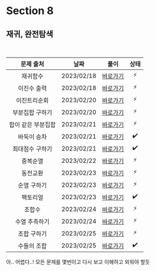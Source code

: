 # Section 8

## 재귀, 완전탐색

<br>

|     문제 출처      |    날짜    |         풀이          | 상태 |
| :----------------: | :--------: | :-------------------: | :--: |
|      재귀함수      | 2023/02/18 | [바로가기](./0801.js) |  ⚡  |
|    이진수 출력     | 2023/02/18 | [바로가기](./0802.js) |  ⚡  |
|    이진트리순회    | 2023/02/20 | [바로가기](./0803.js) |  ⚡  |
|  부분집합 구하기   | 2023/02/20 | [바로가기](./0804.js) |  ⚡  |
| 합이 같은 부분집합 | 2023/02/21 | [바로가기](./0805.js) |  ⚡  |
|    바둑이 승차     | 2023/02/21 | [바로가기](./0806.js) |  ✔️  |
|  최대점수 구하기   | 2023/02/21 | [바로가기](./0807.js) |  ✔️  |
|      중복순열      | 2023/02/22 | [바로가기](./0808.js) |  ⚡  |
|      동전교환      | 2023/02/23 | [바로가기](./0809.js) |  ⚡  |
|    순열 구하기     | 2023/02/23 | [바로가기](./0810.js) |  ⚡  |
|      팩토리얼      | 2023/02/23 | [바로가기](./0811.js) |  ✔️  |
|       조합수       | 2023/02/24 | [바로가기](./0812.js) |  ⚡  |
|   수열 추측하기    | 2023/02/24 | [바로가기](./0813.js) |  ⚡  |
|    조합 구하기     | 2023/02/25 | [바로가기](./0814.js) |  ⚡  |
|    수들의 조합     | 2023/02/25 | [바로가기](./0815.js) |  ✔️  |

아.. 어렵다..! 모든 문제를 몇번이고 다시 보고 이해하고 외워야 할듯

